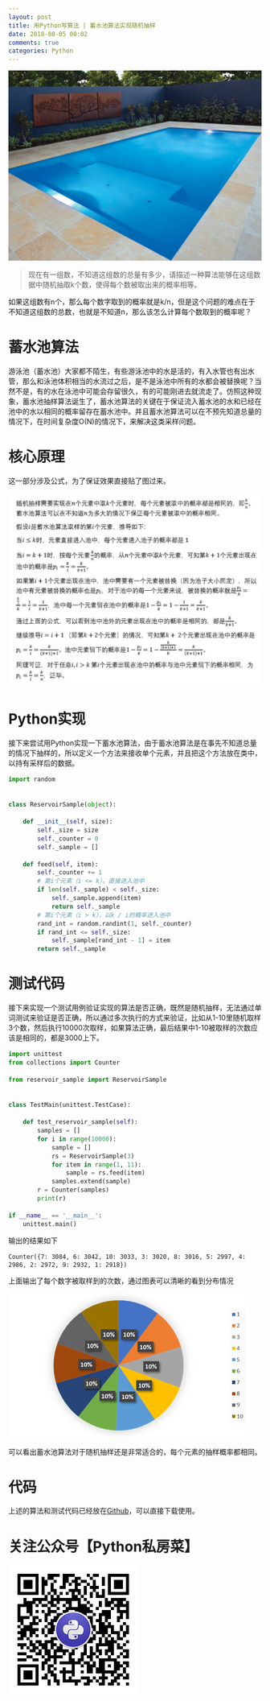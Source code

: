 ```yaml
---
layout: post
title: 用Python写算法 | 蓄水池算法实现随机抽样
date: 2018-08-05 00:02
comments: true
categories: Python
---
```


![](/upload/20180805_01.jpg)

> 现在有一组数，不知道这组数的总量有多少，请描述一种算法能够在这组数据中随机抽取k个数，使得每个数被取出来的概率相等。

如果这组数有n个，那么每个数字取到的概率就是k/n，但是这个问题的难点在于不知道这组数的总数，也就是不知道n，那么该怎么计算每个数取到的概率呢？

# 蓄水池算法

游泳池（蓄水池）大家都不陌生，有些游泳池中的水是活的，有入水管也有出水管，那么和泳池体积相当的水流过之后，是不是泳池中所有的水都会被替换呢？当然不是，有的水在泳池中可能会存留很久，有的可能刚进去就流走了。仿照这种现象，蓄水池抽样算法诞生了，蓄水池算法的关键在于保证流入蓄水池的水和已经在池中的水以相同的概率留存在蓄水池中。并且蓄水池算法可以在不预先知道总量的情况下，在时间复杂度O(N)的情况下，来解决这类采样问题。

# 核心原理

这一部分涉及公式，为了保证效果直接贴了图过来。

![](/upload/20180805_02.jpg)

# Python实现

接下来尝试用Python实现一下蓄水池算法，由于蓄水池算法是在事先不知道总量的情况下抽样的，所以定义一个方法来接收单个元素，并且把这个方法放在类中，以持有采样后的数据。

```python
import random


class ReservoirSample(object):

    def __init__(self, size):
        self._size = size
        self._counter = 0
        self._sample = []

    def feed(self, item):
        self._counter += 1
        # 第i个元素（i <= k），直接进入池中
        if len(self._sample) < self._size:
            self._sample.append(item)
            return self._sample
        # 第i个元素（i > k），以k / i的概率进入池中
        rand_int = random.randint(1, self._counter)
        if rand_int <= self._size:
            self._sample[rand_int - 1] = item
        return self._sample
```

# 测试代码

接下来实现一个测试用例验证实现的算法是否正确，既然是随机抽样，无法通过单词测试来验证是否正确，所以通过多次执行的方式来验证，比如从1-10里随机取样3个数，然后执行10000次取样，如果算法正确，最后结果中1-10被取样的次数应该是相同的，都是3000上下。

```python
import unittest
from collections import Counter

from reservoir_sample import ReservoirSample


class TestMain(unittest.TestCase):

    def test_reservoir_sample(self):
        samples = []
        for i in range(10000):
            sample = []
            rs = ReservoirSample(3)
            for item in range(1, 11):
                sample = rs.feed(item)
            samples.extend(sample)
        r = Counter(samples)
        print(r)

if __name__ == '__main__':
    unittest.main()
```

输出的结果如下

```
Counter({7: 3084, 6: 3042, 10: 3033, 3: 3020, 8: 3016, 5: 2997, 4: 2986, 2: 2972, 9: 2932, 1: 2918})
```

上面输出了每个数字被取样到的次数，通过图表可以清晰的看到分布情况

![](/upload/20180805_03.png)

可以看出蓄水池算法对于随机抽样还是非常适合的，每个元素的抽样概率都相同。

# 代码

上述的算法和测试代码已经放在[Github](https://github.com/python-fan/reservoir-sample)，可以直接下载使用。

# 关注公众号【Python私房菜】

![](/upload/wechat-qrcode.jpg)